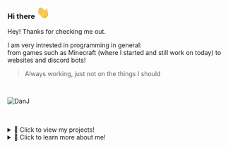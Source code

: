 ### Hi there <img src="https://raw.githubusercontent.com/JokingChicken/JokingChicken/master/wave_hand.gif" width="30px">

Hey! Thanks for checking me out.   

I am very intrested in programming in general:   
from games such as Minecraft (where I started and still work on today) to websites and discord bots!
  
  > Always working, just not on the things I should
<br>
<p align="left"> <img src="https://komarev.com/ghpvc/?username=JokingChicken" alt="DanJ" /> </p>
<br><br>
<details>
<summary>📁 Click to view my projects!</summary>
<br>

## 🛠️ projects:
 - AudioSwitcher_v1: program written in c# that can switch audio devices with a key shortcut: [see here](https://github.com/JokingChicken/AudioSwitcher_v1)
 - Axoid: Company developing cool ways to run the interweb! (nothing public as of yet)
 - Nothing else here? `Currently I have my other projects on private.    
    This is because I want to clean them up and make them perfect before I set them to Public.👌`

</details>

<details>
<summary>🤙 Click to learn more about me!</summary>
  
<p>&nbsp;<img align="center" src="https://github-readme-stats.vercel.app/api?username=JokingChicken&show_icons=true" alt="JokingChicken" /></p>
  
    
## 🔭 I’m currently working on

I work on many projects! It varies wildly depending on what I'm feeling. right now I am working on my website: [Axoid.net !](https://axoid.net)

## 🌱 I’m currently learning

I'm learning C++. but also still learning new things on JavaScript, typecript, CSharp and Java.  
Every time I learn something new I always find out there's so much more I don't know. I do plan on learning more languages! (like python and C)

## ⚡ Fun fact:

I have a chicken that is over 13 years old.  
And even though that is old for chickens, she is still teeming with life!!

</details>
